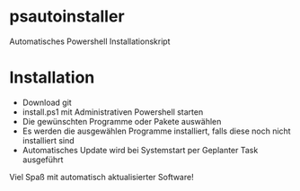 # psautoinstaller
Automatisches Powershell Installationskript

# Installation

- Download git
- install.ps1 mit Administrativen Powershell starten
- Die gewünschten Programme oder Pakete auswählen
- Es werden die ausgewählen Programme installiert, falls diese noch nicht installiert sind
- Automatisches Update wird bei Systemstart per Geplanter Task ausgeführt

Viel Spaß mit automatisch aktualisierter Software!

